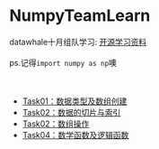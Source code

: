 # NumpyTeamLearn
datawhale十月组队学习:
[开源学习资料](https://github.com/datawhalechina/team-learning-program/tree/master/IntroductionToNumpy)<br><br>
ps.记得`import numpy as np`噢<br><br><br>

* [Task01：数据类型及数组创建](https://github.com/Butterice04/NumpyTeamLearn/blob/main/Task01.md)
* [Task02：数据的切片与索引](https://github.com/Butterice04/NumpyTeamLearn/blob/main/task02.md)
* [Task02：数组操作](https://github.com/Butterice04/NumpyTeamLearn/blob/main/task03.md)
* [Task04：数学函数及逻辑函数](https://github.com/Butterice04/NumpyTeamLearn/blob/main/task04.md)
